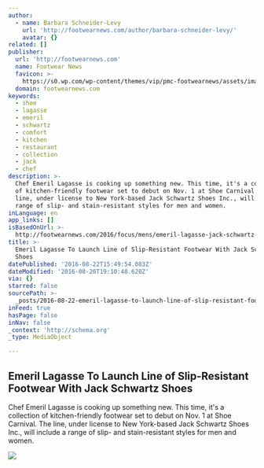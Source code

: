```yaml
---
author:
  - name: Barbara Schneider-Levy
    url: 'http://footwearnews.com/author/barbara-schneider-levy/'
    avatar: {}
related: []
publisher:
  url: 'http://footwearnews.com'
  name: Footwear News
  favicon: >-
    https://s0.wp.com/wp-content/themes/vip/pmc-footwearnews/assets/images/fn.ico
  domain: footwearnews.com
keywords:
  - shoe
  - lagasse
  - emeril
  - schwartz
  - comfort
  - kitchen
  - restaurant
  - collection
  - jack
  - chef
description: >-
  Chef Emeril Lagasse is cooking up something new. This time, it's a collection
  of kitchen-friendly footwear set to debut on Nov. 1 at Shoe Carnival. The
  line, under license to New York-based Jack Schwartz Shoes Inc., will include a
  range of slip- and stain-resistant styles for men and women.
inLanguage: en
app_links: []
isBasedOnUrl: >-
  http://footwearnews.com/2016/focus/mens/emeril-lagasse-jack-schwartz-slip-resistant-shoes-248891/
title: >-
  Emeril Lagasse To Launch Line of Slip-Resistant Footwear With Jack Schwartz
  Shoes
datePublished: '2016-08-22T15:49:54.083Z'
dateModified: '2016-08-20T19:10:48.620Z'
via: {}
starred: false
sourcePath: >-
  _posts/2016-08-22-emeril-lagasse-to-launch-line-of-slip-resistant-footwear-wit.md
inFeed: true
hasPage: false
inNav: false
_context: 'http://schema.org'
_type: MediaObject

---
```

<article style=""><h1>Emeril Lagasse To Launch Line of Slip-Resistant Footwear With Jack Schwartz Shoes</h1><p>Chef Emeril Lagasse is cooking up something new. This time, it's a collection of kitchen-friendly footwear set to debut on Nov. 1 at Shoe Carnival. The line, under license to New York-based Jack Schwartz Shoes Inc., will include a range of slip- and stain-resistant styles for men and women.</p><img src="https://pmcfootwearnews.files.wordpress.com/2016/08/emeril-lagasse.jpg?w=1024" /></article>